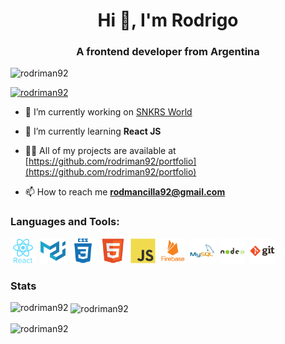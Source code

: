 <h1 align="center">Hi 👋, I'm Rodrigo</h1>
<h3 align="center">A frontend developer from Argentina</h3>

<p align="left"> <img src="https://komarev.com/ghpvc/?username=rodriman92&label=Profile%20views&color=0e75b6&style=flat" alt="rodriman92" /> </p>

<p align="left"> <a href="https://github.com/ryo-ma/github-profile-trophy"><img src="https://github-profile-trophy.vercel.app/?username=rodriman92" alt="rodriman92" /></a> </p>

- 🔭 I’m currently working on [SNKRS World](https://snkrs-world-rodriman92.vercel.app)

- 🌱 I’m currently learning **React JS**

- 👨‍💻 All of my projects are available at [https://github.com/rodriman92/portfolio](https://github.com/rodriman92/portfolio)

- 📫 How to reach me **rodmancilla92@gmail.com**


<h3 align="left">Languages and Tools:</h3>
<div>
  <img src="https://github.com/devicons/devicon/blob/master/icons/react/react-original-wordmark.svg" title="React" alt="React" width="40" height="40"/>&nbsp;
  <img src="https://github.com/devicons/devicon/blob/master/icons/materialui/materialui-original.svg" title="Material UI" alt="Material UI" width="40" height="40"/>&nbsp;
  <img src="https://github.com/devicons/devicon/blob/master/icons/css3/css3-plain-wordmark.svg"  title="CSS3" alt="CSS" width="40" height="40"/>&nbsp;
  <img src="https://github.com/devicons/devicon/blob/master/icons/html5/html5-original.svg" title="HTML5" alt="HTML" width="40" height="40"/>&nbsp;
  <img src="https://github.com/devicons/devicon/blob/master/icons/javascript/javascript-original.svg" title="JavaScript" alt="JavaScript" width="40" height="40"/>&nbsp;
  <img src="https://github.com/devicons/devicon/blob/master/icons/firebase/firebase-plain-wordmark.svg" title="Firebase" alt="Firebase" width="40" height="40"/>&nbsp;
  <img src="https://github.com/devicons/devicon/blob/master/icons/mysql/mysql-original-wordmark.svg" title="MySQL"  alt="MySQL" width="40" height="40"/>&nbsp;
  <img src="https://github.com/devicons/devicon/blob/master/icons/nodejs/nodejs-original-wordmark.svg" title="NodeJS" alt="NodeJS" width="40" height="40"/>&nbsp;
  <img src="https://github.com/devicons/devicon/blob/master/icons/git/git-original-wordmark.svg" title="Git" **alt="Git" width="40" height="40"/>
</div>

<h3 align="left">Stats</h3>

<p><img align="left" src="https://github-readme-stats.vercel.app/api/top-langs?username=rodriman92&show_icons=true&locale=en&layout=compact" alt="rodriman92" /></p>

<p>&nbsp;<img align="center" src="https://github-readme-stats.vercel.app/api?username=rodriman92&show_icons=true&locale=en" alt="rodriman92" /></p>

<p><img align="center" src="https://github-readme-streak-stats.herokuapp.com/?user=rodriman92&" alt="rodriman92" /></p>

